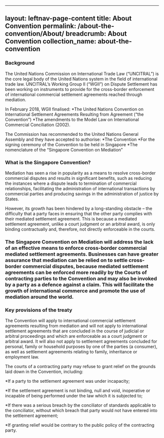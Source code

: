 
---
layout: leftnav-page-content
title: About Convention
permalink: /about-the-convention/About/
breadcrumb: About Convention
collection_name: about-the-convention
---

### **Background** 

The United Nations Commission on International Trade Law (“UNCITRAL”) is the core legal body of the United Nations system in the field of international trade law. UNCITRAL’s Working Group II (“WGII”) on Dispute Settlement has been working on instruments to provide for the cross-border enforcement of international commercial settlement agreements reached through mediation.

In February 2018, WGII finalised: 
 *The United Nations Convention on International Settlement Agreements Resulting from Agreement (“the Convention”) 
 *The amendments to the Model Law on International Commercial Conciliation (2002).

The Commission has recommended to the United Nations General Assembly and they have accepted to authorise:
 *The Convention
 *For the signing ceremony of the Convention to be held in Singapore
 *The nomenclature of the “Singapore Convention on Mediation” 

### **What is the Singapore Convention?**

Mediation has seen a rise in popularity as a means to resolve cross-border commercial disputes and results in significant benefits, such as reducing the instances where a dispute leads to termination of commercial relationships, facilitating the administration of international transactions by commercial parties and producing savings in the administration of justice by States. 

However, its growth has been hindered by a long-standing obstacle – the difficulty that a party faces in ensuring that the other party complies with their mediated settlement agreement. This is because a mediated settlement agreement, unlike a court judgment or an arbitral award, is only binding contractually and, therefore, not directly enforceable in the courts.

### **The Singapore Convention** on Mediation will address the lack of an effective means to enforce cross-border commercial mediated settlement agreements. Businesses can have greater assurance that mediation can be relied on to settle cross-border commercial disputes, because mediated settlement agreements can be enforced more readily by the Courts of contracting parties to the Convention and may also be invoked by a party as a defence against a claim. This will facilitate the growth of international commerce and promote the use of mediation around the world. 

### **Key provisions of the treaty**

The Convention will apply to international commercial settlement agreements resulting from mediation and will not apply to international settlement agreements that are concluded in the course of judicial or arbitral proceedings and which are enforceable as a court judgment or arbitral award. It will also not apply to settlement agreements concluded for personal, family or household purposes by one of the parties (a consumer), as well as settlement agreements relating to family, inheritance or employment law. 

The courts of a contracting party may refuse to grant relief on the grounds laid down in the Convention, including:

*If a party to the settlement agreement was under incapacity; 

*If the settlement agreement is not binding, null and void, inoperative or incapable of being performed under the law which it is subjected to; 

*If there was a serious breach by the conciliator of standards applicable to the conciliator, without which breach that party would not have entered into the settlement agreement;  

*If granting relief would be contrary to the public policy of the contracting party.
